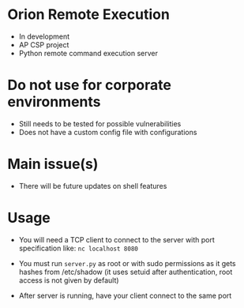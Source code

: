 # Orion Remote Execution

- In development
- AP CSP project
- Python remote command execution server

# Do not use for corporate environments

- Still needs to be tested for possible vulnerabilities
- Does not have a custom config file with configurations

# Main issue(s)

- There will be future updates on shell features

# Usage

- You will need a TCP client to connect to the server with port specification like:
  `nc localhost 8080`

- You must run `server.py` as root or with sudo permissions as it gets hashes from /etc/shadow (it uses setuid after authentication, root access is not given by default)
- After server is running, have your client connect to the same port
